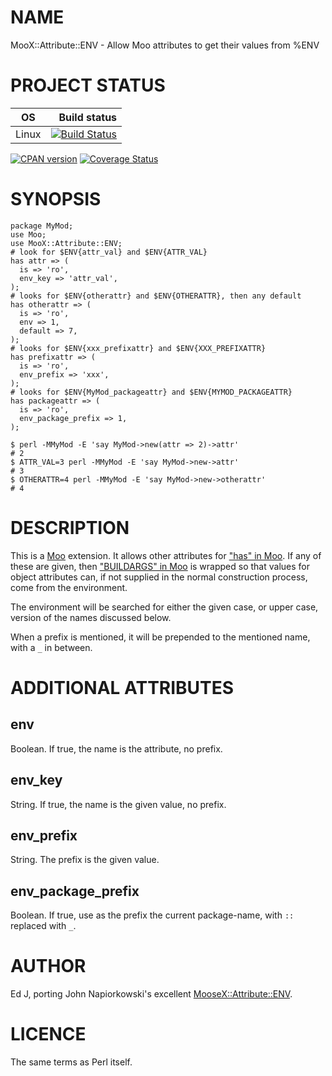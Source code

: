 # NAME

MooX::Attribute::ENV - Allow Moo attributes to get their values from %ENV

# PROJECT STATUS

| OS      |  Build status |
|:-------:|--------------:|
| Linux   | [![Build Status](https://travis-ci.org/mohawk2/moox-attribute-env.svg?branch=master)](https://travis-ci.org/mohawk2/moox-attribute-env) |

[![CPAN version](https://badge.fury.io/pl/moox-attribute-env.svg)](https://metacpan.org/pod/MooX::Attribute::ENV) [![Coverage Status](https://coveralls.io/repos/github/mohawk2/moox-attribute-env/badge.svg?branch=master)](https://coveralls.io/github/mohawk2/moox-attribute-env?branch=master)

# SYNOPSIS

    package MyMod;
    use Moo;
    use MooX::Attribute::ENV;
    # look for $ENV{attr_val} and $ENV{ATTR_VAL}
    has attr => (
      is => 'ro',
      env_key => 'attr_val',
    );
    # looks for $ENV{otherattr} and $ENV{OTHERATTR}, then any default
    has otherattr => (
      is => 'ro',
      env => 1,
      default => 7,
    );
    # looks for $ENV{xxx_prefixattr} and $ENV{XXX_PREFIXATTR}
    has prefixattr => (
      is => 'ro',
      env_prefix => 'xxx',
    );
    # looks for $ENV{MyMod_packageattr} and $ENV{MYMOD_PACKAGEATTR}
    has packageattr => (
      is => 'ro',
      env_package_prefix => 1,
    );

    $ perl -MMyMod -E 'say MyMod->new(attr => 2)->attr'
    # 2
    $ ATTR_VAL=3 perl -MMyMod -E 'say MyMod->new->attr'
    # 3
    $ OTHERATTR=4 perl -MMyMod -E 'say MyMod->new->otherattr'
    # 4

# DESCRIPTION

This is a [Moo](https://metacpan.org/pod/Moo) extension. It allows other attributes for ["has" in Moo](https://metacpan.org/pod/Moo#has). If
any of these are given, then ["BUILDARGS" in Moo](https://metacpan.org/pod/Moo#BUILDARGS) is wrapped so that values
for object attributes can, if not supplied in the normal construction
process, come from the environment.

The environment will be searched for either the given case, or upper case,
version of the names discussed below.

When a prefix is mentioned, it will be prepended to the mentioned name,
with a `_` in between.

# ADDITIONAL ATTRIBUTES

## env

Boolean. If true, the name is the attribute, no prefix.

## env\_key

String. If true, the name is the given value, no prefix.

## env\_prefix

String. The prefix is the given value.

## env\_package\_prefix

Boolean. If true, use as the prefix the current package-name, with `::`
replaced with `_`.

# AUTHOR

Ed J, porting John Napiorkowski's excellent [MooseX::Attribute::ENV](https://metacpan.org/pod/MooseX::Attribute::ENV).

# LICENCE

The same terms as Perl itself.
